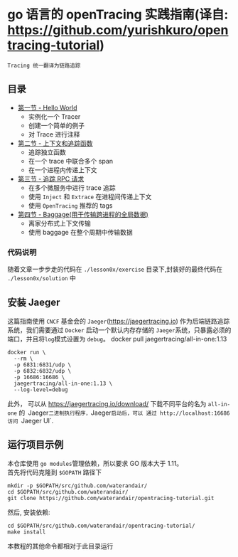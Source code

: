 # go 语言的 openTracing 实践指南(译自: https://github.com/yurishkuro/opentracing-tutorial)
`Tracing 统一翻译为链路追踪`


## 目录

* [第一节 - Hello World](./lesson01)
  * 实例化一个 Tracer
  * 创建一个简单的例子
  * 对 Trace 进行注释
* [第二节 - 上下文和追踪函数](./lesson02)
  * 追踪独立函数
  * 在一个 trace 中联合多个 span
  * 在一个进程内传递上下文
* [第三节 - 追踪 RPC 请求](./lesson03)
  * 在多个微服务中进行 trace 追踪
  * 使用 `Inject` 和 `Extrace` 在进程间传递上下文
  * 使用 `OpenTracing` 推荐的 tags
* [第四节 - Baggage(用于传输跨进程的全局数据)](./lesson04)
  * 离家分布式上下文传输
  * 使用 baggage 在整个周期中传输数据
  
### 代码说明
随着文章一步步走的代码在 `./lesson0x/exercise` 目录下,封装好的最终代码在 `./lesson0x/solution` 中


## 安装 Jaeger
这篇指南使用 `CNCF` 基金会的 `Jaeger`(https://jaegertracing.io) 作为后端链路追踪系统，我们需要通过 `Docker` 启动一个默认内存存储的
`Jaeger`系统，只暴露必须的端口，并且将`log`模式设置为 `debug`。
docker pull jaegertracing/all-in-one:1.13
```
docker run \
  --rm \
  -p 6831:6831/udp \
  -p 6832:6832/udp \
  -p 16686:16686 \
  jaegertracing/all-in-one:1.13 \
  --log-level=debug
```
此外， 可以从 https://jaegertracing.io/download/ 下载不同平台的名为 `all-in-one` 的` `Jaeger`二进制执行程序，`Jaeger`启动后，可以
通过 http://localhost:16686 访问 `Jaeger UI`.

## 运行项目示例
本仓库使用 `go modules`管理依赖，所以要求 GO 版本大于 1.11。  
首先将代码克隆到 `$GOPATH` 路径下
```
mkdir -p $GOPATH/src/github.com/waterandair/
cd $GOPATH/src/github.com/waterandair/
git clone https://github.com/waterandair/opentracing-tutorial.git
```

然后, 安装依赖:

```
cd $GOPATH/src/github.com/waterandair/opentracing-tutorial/
make install
```

本教程的其他命令都相对于此目录运行


